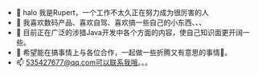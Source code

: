 - 👋 halo 我是Rupert，一个工作不太久正在努力成为很厉害的人
- 👀 我喜欢数码产品、喜欢自驾、喜欢搞一些自己的小东西、、、
- 🌱 目前正在广泛的涉猎Java开发中各个方面的内容，使自己知识面更开阔一些。
- 💞️ 希望能在搞事情上与各位合作，一起做一些折腾又有意思的事情💪。
- 📫 535427677@qq.com可以联系我哦。。。

<!---
Rupert333/Rupert333 is a ✨ special ✨ repository because its `README.md` (this file) appears on your GitHub profile.
You can click the Preview link to take a look at your changes.
--->
